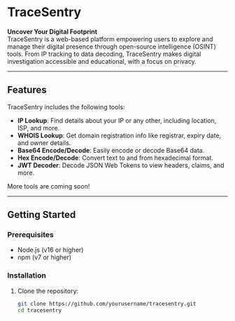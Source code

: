 # TraceSentry

**Uncover Your Digital Footprint**  
TraceSentry is a web-based platform empowering users to explore and manage their digital presence through open-source intelligence (OSINT) tools. From IP tracking to data decoding, TraceSentry makes digital investigation accessible and educational, with a focus on privacy.

---

## Features
TraceSentry includes the following tools:
- **IP Lookup**: Find details about your IP or any other, including location, ISP, and more.
- **WHOIS Lookup**: Get domain registration info like registrar, expiry date, and owner details.
- **Base64 Encode/Decode**: Easily encode or decode Base64 data.
- **Hex Encode/Decode**: Convert text to and from hexadecimal format.
- **JWT Decoder**: Decode JSON Web Tokens to view headers, claims, and more.

More tools are coming soon!

---

## Getting Started

### Prerequisites
- Node.js (v16 or higher)
- npm (v7 or higher)

### Installation
1. Clone the repository:
   ```bash
   git clone https://github.com/yourusername/tracesentry.git
   cd tracesentry
